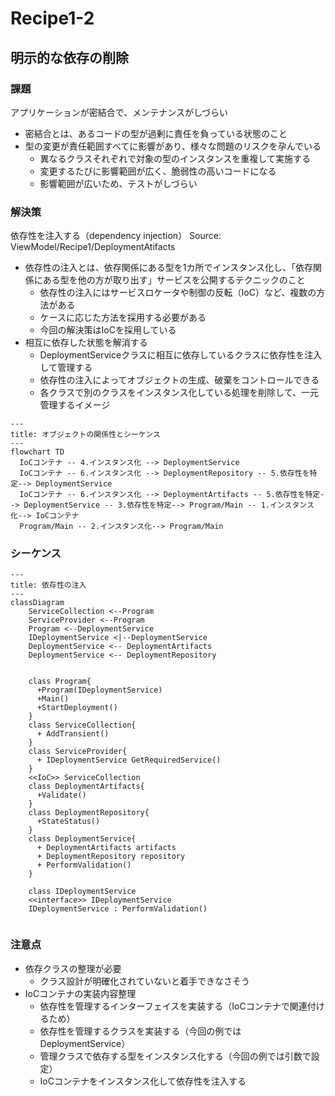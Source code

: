 # Recipe1-2
## 明示的な依存の削除
### 課題
アプリケーションが密結合で、メンテナンスがしづらい
- 密結合とは、あるコードの型が過剰に責任を負っている状態のこと
- 型の変更が責任範囲すべてに影響があり、様々な問題のリスクを孕んでいる
  - 異なるクラスそれぞれで対象の型のインスタンスを重複して実施する
  - 変更するたびに影響範囲が広く、脆弱性の高いコードになる
  - 影響範囲が広いため、テストがしづらい

###  解決策
依存性を注入する（dependency injection）
Source: ViewModel/Recipe1/DeploymentAtifacts

- 依存性の注入とは、依存関係にある型を1カ所でインスタンス化し、「依存関係にある型を他の方が取り出す」サービスを公開するテクニックのこと
  - 依存性の注入にはサービスロケータや制御の反転（IoC）など、複数の方法がある
  - ケースに応じた方法を採用する必要がある
  - 今回の解決策はIoCを採用している
- 相互に依存した状態を解消する
  - DeploymentServiceクラスに相互に依存しているクラスに依存性を注入して管理する
  - 依存性の注入によってオブジェクトの生成、破棄をコントロールできる
  - 各クラスで別のクラスをインスタンス化している処理を削除して、一元管理するイメージ

```mermaid
---
title: オブジェクトの関係性とシーケンス
---
flowchart TD
  IoCコンテナ -- 4.インスタンス化 --> DeploymentService
  IoCコンテナ -- 6.インスタンス化 --> DeploymentRepository -- 5.依存性を特定--> DeploymentService
  IoCコンテナ -- 6.インスタンス化 --> DeploymentArtifacts -- 5.依存性を特定--> DeploymentService -- 3.依存性を特定--> Program/Main -- 1.インスタンス化--> IoCコンテナ
  Program/Main -- 2.インスタンス化--> Program/Main

```

### シーケンス

```mermaid
---
title: 依存性の注入
---
classDiagram
    ServiceCollection <--Program
    ServiceProvider <--Program
    Program <--DeploymentService
    IDeploymentService <|--DeploymentService
    DeploymentService <-- DeploymentArtifacts
    DeploymentService <-- DeploymentRepository


    class Program{
      +Program(IDeploymentService)
      +Main()
      +StartDeployment()
    }
    class ServiceCollection{
      + AddTransient()
    }
    class ServiceProvider{
      + IDeploymentService GetRequiredService()
    }
    <<IoC>> ServiceCollection
    class DeploymentArtifacts{
      +Validate()
    }
    class DeploymentRepository{
      +StateStatus()
    }
    class DeploymentService{
      + DeploymentArtifacts artifacts
      + DeploymentRepository repository
      + PerformValidation()
    }

    class IDeploymentService
    <<interface>> IDeploymentService
    IDeploymentService : PerformValidation()


```

###  注意点
- 依存クラスの整理が必要
  - クラス設計が明確化されていないと着手できなさそう
- IoCコンテナの実装内容整理
  - 依存性を管理するインターフェイスを実装する（IoCコンテナで関連付けるため）
  - 依存性を管理するクラスを実装する（今回の例ではDeploymentService）
  - 管理クラスで依存する型をインスタンス化する（今回の例では引数で設定）
  - IoCコンテナをインスタンス化して依存性を注入する

